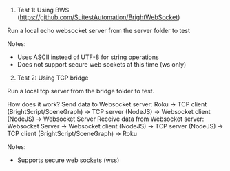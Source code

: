 1. Test 1: Using BWS (https://github.com/SuitestAutomation/BrightWebSocket)

Run a local echo websocket server from the server folder to test

Notes:
- Uses ASCII instead of UTF-8 for string operations
- Does not support secure web sockets at this time (ws only)

2. Test 2: Using TCP bridge

Run a local tcp server from the bridge folder to test.

How does it work?
Send data to Websocket server: Roku -> TCP client (BrightScript/SceneGraph) -> TCP server (NodeJS) -> Websocket client (NodeJS) -> Websocket Server
Receive data from Websocket server: Websocket Server -> Websocket client (NodeJS) -> TCP server (NodeJS) -> TCP client (BrightScript/SceneGraph) -> Roku

Notes:
- Supports secure web sockets (wss)

